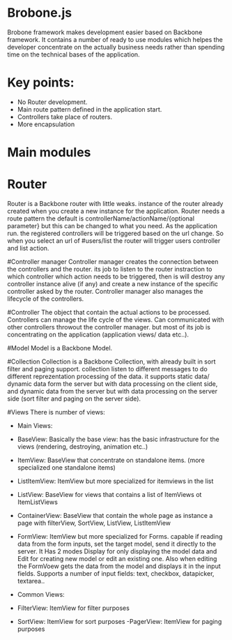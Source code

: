 # Brobone.js
Brobone framework makes development easier based on Backbone framework. It contains a number of ready to use modules which helpes the developer concentrate on the actually business needs rather than spending time on the technical bases of the application.
# Key points:
  - No Router development.
  - Main route pattern defined in the application start.
  - Controllers take place of routers.
  - More encapsulation
# Main modules
# Router
Router is a Backbone router with little weaks. instance of the router already created when you create a new instance for the application. Router needs a route pattern the default is controllerName/actionName/{optional parameter} but this can be changed to what you need.
As the application run. the registered controllers will be triggered based on the url change. So when you select an url of #users/list the router will trigger users controller and list action.

#Controller manager
Controller manager creates the connection between the controllers and the router. its job to listen to the router instraction to which controller which action needs to be triggered, then is will destroy any controller instance alive (if any) and create a new instance of the specific controller asked by the router.
Controller manager also manages the lifecycle of the controllers.

#Controller
The object that contain the actual actions to be processed. Controllers can manage the life cycle of the views. Can communicated with other controllers throwout the controller manager. but most of its job is concentrating on the application (application views/ data etc..).

#Model
Model is a Backbone Model.

#Collection
Collection is a Backbone Collection, with already built in sort filter and paging support. collection listen to different messages to do different reprezentation processing of the data. it supports static data/ dynamic data form the server but with data processing on the client side, and dynamic data from the server but with data processing on the server side (sort filter and paging on the server side).

#Views
There is number of views:
- Main Views:
- BaseView: Basically the base view: has the basic infrastructure for the views (rendering, destroying, animation etc..)
- ItemView: BaseView that concentrate on standalone items. (more specialized one standalone items)
- ListItemView: ItemView but more specialized for itemviews in the list
- ListView: BaseView for views that contains a list of ItemViews ot ItemListViews
- ContainerView: BaseView that contain the whole page as instance a page with filterView, SortView, ListView, ListItemView
- FormView: ItemView but more specialized for Forms. capable if reading data from the form inputs, set the target model, send it directly to the server. It Has 2 modes Display for only displaying the model data and Edit for creating new model or edit an existing one. Also when editing  the FormVoew gets the data from the model and displays it in the input fields.
Supports a number of input fields: text, checkbox, datapicker, textarea..

- Common Views:
- FilterView: ItemView for filter purposes  
- SortView: ItemView for sort purposes
-PagerView: ItemView for paging purposes
